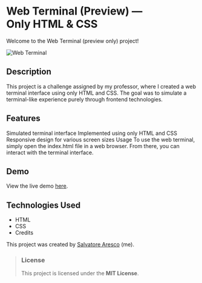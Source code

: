 # Web Terminal (Preview) — Only HTML & CSS
Welcome to the Web Terminal (preview only) project!

![Web Terminal](https://github.com/arscslvt/web-terminal/assets/57394934/8f4fc294-d32f-4e60-b801-ae00eb94ffd2)

## Description
This project is a challenge assigned by my professor, where I created a web terminal interface using only HTML and CSS. The goal was to simulate a terminal-like experience purely through frontend technologies.

## Features
Simulated terminal interface
Implemented using only HTML and CSS
Responsive design for various screen sizes
Usage
To use the web terminal, simply open the index.html file in a web browser. From there, you can interact with the terminal interface.

## Demo
View the live demo [here](https://webterm.salvatorearesco.com).

## Technologies Used
- HTML
- CSS
- Credits

This project was created by [Salvatore Aresco](https://github.com/arscslvt) (me).

> ### License
> This project is licensed under the **MIT License**.
